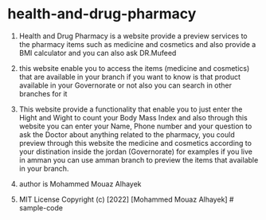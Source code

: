 # health-and-drug-pharmacy
1. Health and Drug Pharmacy is a website provide a preview services to the pharmacy items such as medicine and cosmetics and also provide a BMI calculator and you can also ask DR.Mufeed

2. this website enable you to access the items (medicine and cosmetics) that are available in your branch if you want to know is that product available in your Governorate or not also you can search in other branches for it

3. This website provide a functionality that enable you to just enter the Hight and Wight to count your Body Mass Index and also through this website you can enter your Name, Phone number and your question to ask the Doctor about anything related to the pharmacy, you could preview through this website the medicine and cosmetics according to your distination inside the jordan (Governorate) for examples if you live in amman you can use amman branch to preview the items that available in your branch.

4. author is Mohammed Mouaz Alhayek

5. MIT License Copyright (c) [2022] [Mohammed Mouaz Alhayek] # sample-code 
